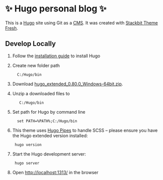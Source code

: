# ✨ Hugo personal blog ✨

This is a [Hugo](https://gohugo.io) site using Git as a [CMS](https://en.wikipedia.org/wiki/Content_management_system). It was created with [Stackbit Theme Fresh](https://github.com/stackbit/stackbit-theme-fresh).


## Develop Locally

1. Follow the [installation guide](https://gohugo.io/getting-started/installing/) to install Hugo

1. Create new folder path
   
         C:/Hugo/bin

2. Download [hugo_extended_0.80.0_Windows-64bit.zip](https://github.com/gohugoio/hugo/releases/download/v0.80.0/hugo_extended_0.80.0_Windows-64bit.zip).

3. Unzip a downloaded files to 
      
          C:/Hugo/bin

4. Set path for Hugo by command line
         
         set PATH=%PATH%;C:/Hugo/bin

5. This theme uses [Hugo Pipes](https://gohugo.io/hugo-pipes/) to handle SCSS – please ensure you have the Hugo extended version installed:

        hugo version

6. Start the Hugo development server:

        hugo server

7. Open [http://localhost:1313/](http://localhost:1313/) in the browser
